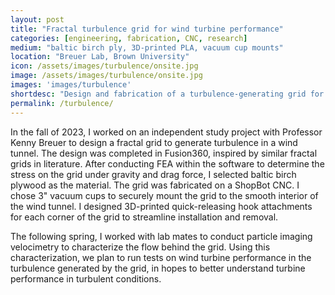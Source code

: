 ```yaml
---
layout: post
title: "Fractal turbulence grid for wind turbine performance"
categories: [engineering, fabrication, CNC, research]
medium: "baltic birch ply, 3D-printed PLA, vacuum cup mounts"
location: "Breuer Lab, Brown University"
icon: /assets/images/turbulence/onsite.jpg
image: /assets/images/turbulence/onsite.jpg
images: 'images/turbulence'
shortdesc: "Design and fabrication of a turbulence-generating grid for wind turbine performance testing in a wind tunnel"
permalink: /turbulence/
---
```


In the fall of 2023, I worked on an independent study project with Professor Kenny Breuer to design a fractal grid to generate turbulence in a wind tunnel. The design was completed in Fusion360, inspired by similar fractal grids in literature. After conducting FEA within the software to determine the stress on the grid under gravity and drag force, I selected baltic birch plywood as the material. The grid was fabricated on a ShopBot CNC. I chose 3" vacuum cups to securely mount the grid to the smooth interior of the wind tunnel. I designed 3D-printed quick-releasing hook attachments for each corner of the grid to streamline installation and removal.

The following spring, I worked with lab mates to conduct particle imaging velocimetry to characterize the flow behind the grid. Using this characterization, we plan to run tests on wind turbine performance in the turbulence generated by the grid, in hopes to better understand turbine performance in turbulent conditions.